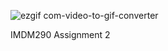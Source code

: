![ezgif com-video-to-gif-converter](https://github.com/user-attachments/assets/7e64bd1d-dec4-4f88-b899-319105d60d9f)

IMDM290 Assignment 2
